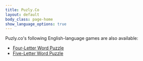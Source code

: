 ```yaml
---
title: Puzly.Co
layout: default
body_class: page-home
show_language_options: true
---
```



<section class="section games">
	<div class="container">
		<div class="section-games-list">
			<div class="section-title">
				Puzly.co's following English-language games are also available:
			</div>
			<ul class="main-list">
				<li><a href="https://puzly.co/games/four-letter-word-puzzle.html">Four-Letter Word Puzzle</a></li>
				<li><a href="https://puzly.co/games/five-letter-word-puzzle.html">Five-Letter Word Puzzle</a></li>
			</ul>
		</div>
	</div>
</section>
